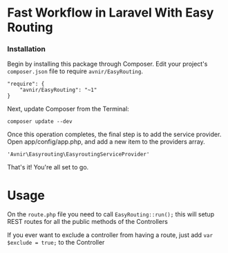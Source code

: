 # Fast Workflow in Laravel With Easy Routing

<h3>Installation</h3>

Begin by installing this package through Composer. Edit your project's ```composer.json``` file to require ```avnir/EasyRouting```.

```
"require": {
    "avnir/EasyRouting": "~1"
}
```

Next, update Composer from the Terminal:

```
composer update --dev
```

Once this operation completes, the final step is to add the service provider. Open app/config/app.php, and add a new item to the providers array.

```
'Avnir\Easyrouting\EasyroutingServiceProvider'
```

That's it! You're all set to go.

# Usage

On the ```route.php``` file you need to call ```EasyRouting::run();``` this will setup REST routes for all the public methods of the Controllers

If you ever want to exclude a controller from having a route, just add ```var $exclude = true;``` to the Controller
